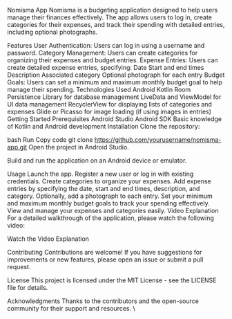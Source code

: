 Nomisma App
Nomisma is a budgeting application designed to help users manage their finances effectively. The app allows users to log in, create categories for their expenses, and track their spending with detailed entries, including optional photographs.

Features
User Authentication: Users can log in using a username and password.
Category Management: Users can create categories for organizing their expenses and budget entries.
Expense Entries: Users can create detailed expense entries, specifying:
Date
Start and end times
Description
Associated category
Optional photograph for each entry
Budget Goals: Users can set a minimum and maximum monthly budget goal to help manage their spending.
Technologies Used
Android
Kotlin
Room Persistence Library for database management
LiveData and ViewModel for UI data management
RecyclerView for displaying lists of categories and expenses
Glide or Picasso for image loading (if using images in entries)
Getting Started
Prerequisites
Android Studio
Android SDK
Basic knowledge of Kotlin and Android development
Installation
Clone the repository:

bash
Run
Copy code
git clone https://github.com/yourusername/nomisma-app.git
Open the project in Android Studio.

Build and run the application on an Android device or emulator.

Usage
Launch the app.
Register a new user or log in with existing credentials.
Create categories to organize your expenses.
Add expense entries by specifying the date, start and end times, description, and category. Optionally, add a photograph to each entry.
Set your minimum and maximum monthly budget goals to track your spending effectively.
View and manage your expenses and categories easily.
Video Explanation
For a detailed walkthrough of the application, please watch the following video:

Watch the Video Explanation

Contributing
Contributions are welcome! If you have suggestions for improvements or new features, please open an issue or submit a pull request.

License
This project is licensed under the MIT License - see the LICENSE file for details.

Acknowledgments
Thanks to the contributors and the open-source community for their support and resources.
\
